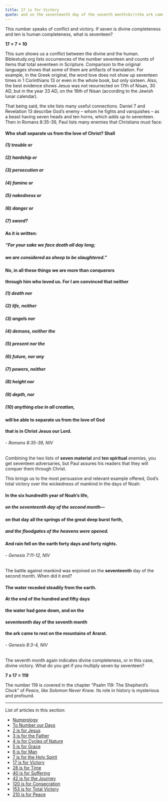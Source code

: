 ```yaml
---
title: 17 is for Victory
quote: and on the seventeenth day of the seventh month<br/>the ark came to rest on the mountains of Ararat.<br/> - Genesis 8:4
---
```

This number speaks of conflict and victory. If seven is divine completeness and ten is human completeness, what is seventeen?

**17 = 7 + 10**
 
This sum shows us a conflict between the divine and the human. Biblestudy.org lists occurrences of the number seventeen 
and counts of items that total seventeen in Scripture. Comparison to the original languages shows that some of them 
are artifacts of translation. For example, in the Greek original, the word love does not show up seventeen times 
in 1 Corinthians 13 or even in the whole book, but only sixteen. Also, the best evidence shows 
Jesus was not resurrected on 17th of Nisan, 30 AD, but in the year 33 AD, on the 16th of Nisan (according to the Jewish lunar calendar).

That being said, the site lists many useful connections. Daniel 7 and Revelation 13 describe God’s enemy 
– whom he fights and vanquishes – as a beast having seven heads and ten horns, which adds up to seventeen. 
Then in Romans 8:35-39, Paul lists many enemies that Christians must face:

#### Who shall separate us from the love of Christ? Shall 
##### (1) trouble or 
##### (2) hardship or 
##### (3) persecution or 
##### (4) famine or 
##### (5) nakedness or 
##### (6) danger or 
##### (7) sword? 
#### As it is written:
##### “For your sake we face death all day long;
##### we are considered as sheep to be slaughtered.”
#### No, in all these things we are more than conquerors 
#### through him who loved us. For I am convinced that neither 
##### (1) death nor 
##### (2) life, neither 
##### (3) angels nor 
##### (4) demons, neither the 
##### (5) present nor the 
##### (6) future, nor any 
##### (7) powers, neither 
##### (8) height nor 
##### (9) depth, nor 
##### (10) anything else in all creation, 
#### will be able to separate us from the love of God 
#### that is in Christ Jesus our Lord. 
###### - Romans 8:35-39, NIV

Combining the two lists of **seven material** and **ten spiritual** enemies, you get seventeen adversaries, 
but Paul assures his readers that they will conquer them through Christ.

This brings us to the most persuasive and relevant example offered, God’s total victory 
over the wickedness of mankind in the days of Noah:

#### In the six hundredth year of Noah’s life, 
##### on the **seventeenth** day of the second month—
#### on that day all the springs of the great deep burst forth, 
##### and the floodgates of the heavens were opened. 
#### And rain fell on the earth forty days and forty nights. 
###### - Genesis 7:11-12, NIV

The battle against mankind was enjoined on the **seventeenth** day of the second month. When did it end?

#### The water receded steadily from the earth.
####  At the end of the hundred and fifty days 
#### the water had gone down, and on the 
#### **seventeenth** day of the seventh month 
#### the ark came to rest on the mountains of Ararat. 
###### - Genesis 8:3-4, NIV

The seventh month again indicates divine completeness, or in this case, divine victory.
What do you get if you multiply seven by seventeen? 

**7 x 17 = 119**

The number 119 is covered in the chapter “Psalm 119: The Shepherd’s Clock” of *Peace, like Solomon Never Knew*. 
Its role in history is mysterious and profound.

<hr/>

List of articles in this section:

  - [Numerology](./numerology.html)
  - [To Number our Days](./to-number-our-days.html)
  - [2 is for Jesus](./2-is-for-jesus.html)
  - [3 is for the Father](./3-is-for-the-father.html)
  - [4 is for Cycles of Nature](./4-is-for-cycles-of-nature.html)
  - [5 is for Grace](./5-is-for-grace.html)
  - [6 is for Man](./6-is-for-man.html)
  - [7 is for the Holy Spirit](./7-is-for-the-holy-spirit.html)
  - [17 is for Victory](./17-is-for-victory.html)
  - [28 is for Time](./28-is-for-time.html)
  - [40 is for Suffering](./40-is-for-suffering.html)
  - [42 is for the Journey](./42-is-for-the-journey.html)
  - [120 is for Consecration](./120-is-for-consecration.html)
  - [153 is for Total Victory](./153-is-for-total-victory.html)
  - [210 is for Peace](./210-is-for-peace.html)


